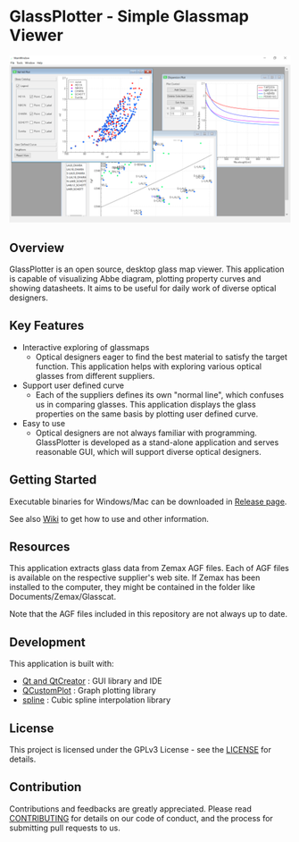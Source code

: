 # GlassPlotter - Simple Glassmap Viewer

![MDI](image/Screenshot_MDI.png)

## Overview
GlassPlotter is an open source, desktop glass map viewer.  This application is capable of visualizing Abbe diagram, plotting property curves and showing datasheets. It aims to be useful for daily work of diverse optical designers.


## Key Features
- Interactive exploring of glassmaps
  - Optical designers eager to find the best material to satisfy the target function.  This application helps with exploring various optical glasses from different suppliers.
- Support user defined curve
  - Each of the suppliers defines its own "normal line", which confuses us in comparing glasses.  This application displays the glass properties on the same basis by plotting user defined curve.
- Easy to use
  - Optical designers are not always familiar with programming.  GlassPlotter is developed as a stand-alone application and serves reasonable GUI, which will support diverse optical designers.
  
## Getting Started 
Executable binaries for Windows/Mac can be downloaded in [Release page](https://github.com/heterophyllus/glassplotter/releases/latest).

See also [Wiki](https://github.com/heterophyllus/glassplotter/wiki) to get how to use and other information.

## Resources
This application extracts glass data from Zemax AGF files.  Each of AGF files is available on the respective supplier's web site. If Zemax has been installed to the computer, they might be contained in the folder like Documents/Zemax/Glasscat.

Note that the AGF files included in this repository are not always up to date.

## Development
This application is built with:
- [Qt and QtCreator](https://www.qt.io) : GUI library and IDE
- [QCustomPlot](https://www.qcustomplot.com) : Graph plotting library
- [spline](https://github.com/ttk592/spline) : Cubic spline interpolation library
  
## License
This project is licensed under the GPLv3 License - see the [LICENSE](LICENSE.md) for details.

## Contribution
Contributions and feedbacks are greatly appreciated.
Please read [CONTRIBUTING](CONTRIBUTING.md) for details on our code of conduct, and the process for submitting pull requests to us.
